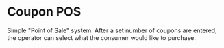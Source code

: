 # Coupon POS
Simple "Point of Sale" system. After a set number of coupons are entered, the operator can select what the consumer would like to purchase.